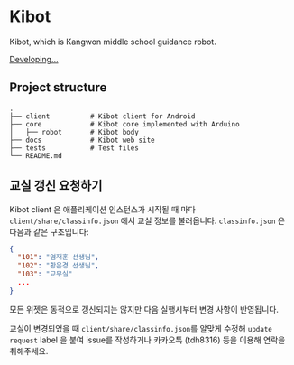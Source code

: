 # Kibot
Kibot, which is Kangwon middle school guidance robot.

[Developing...](https://tdh8316.github.io/Kibot/)

## Project structure
    .
    ├── client          # Kibot client for Android
    ├── core            # Kibot core implemented with Arduino
    │   ├── robot       # Kibot body
    ├── docs            # Kibot web site
    ├── tests           # Test files
    └── README.md       

## 교실 갱신 요청하기
Kibot client 은 애플리케이션 인스턴스가 시작될 때 마다 `client/share/classinfo.json` 에서 교실 정보를 불러옵니다.
`classinfo.json` 은 다음과 같은 구조입니다:

```json
{
  "101": "엄재훈 선생님",
  "102": "황은경 선생님",
  "103": "교무실"
  ...
}
```

모든 위젯은 동적으로 갱신되지는 않지만 다음 실행시부터 변경 사항이 반영됩니다.

교실이 변경되었을 때 `client/share/classinfo.json`를 알맞게 수정해 `update request` label 을 붙여 issue를 작성하거나 카카오톡 (tdh8316) 등을 이용해 연락을 취해주세요.
